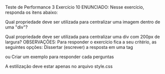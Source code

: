 Teste de Performance 3
Exercício 10
ENUNCIADO:
Nesse exercício, responda os itens abaixo:

Qual propriedade deve ser utilizada para centralizar uma imagem dentro de uma "div"?

Qual propriedade deve ser utilizada para centralizar uma div com 200px de largura?
OBSERVAÇÕES:
Para responder o exercício fica a seu critério, as seguintes opções:
Dissertar (escrever) a resposta em uma tag <p>
ou
Criar um exemplo para responder cada perguntas

A estilização deve estar apenas no arquivo style.css
